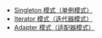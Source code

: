* [Singleton 模式（单例模式）](/框架架构/设计模式/Singleton模式 "Singleton模式")
* [Iterator 模式（迭代器模式）](/框架架构/设计模式/Iterator模式 "Iterator模式")
* [Adapter 模式（适配器模式）](/框架架构/设计模式/Adapter模式 "Adapter模式")